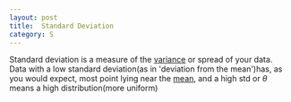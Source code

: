 ```yaml
---
layout: post
title:  Standard Deviation
category: S
---
```


Standard deviation is a measure of the [variance](https://www.dsglossary.com/v/variance) or spread of your data.  Data with a low standard deviation(as in 'deviation from the mean')has, as you would expect, most point lying near the [mean](https://www.dsglossary.com/m/mean), and a high std or $\theta$ means a high distribution(more uniform)
